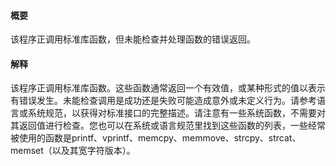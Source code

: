 #### 概要
该程序正调用标准库函数，但未能检查并处理函数的错误返回。

#### 解释
该程序正调用标准库函数。这些函数通常返回一个有效值，或某种形式的值以表示有错误发生。未能检查调用是成功还是失败可能造成意外或未定义行为。请参考语言或系统规范，以获得对标准接口的完整描述。请注意有一些系统函数，不需要对其返回值进行检查。您也可以在系统或语言规范里找到这些函数的列表，一些经常被使用的函数是printf、vprintf、memcpy、memmove、strcpy、strcat、memset（以及其宽字符版本）。
